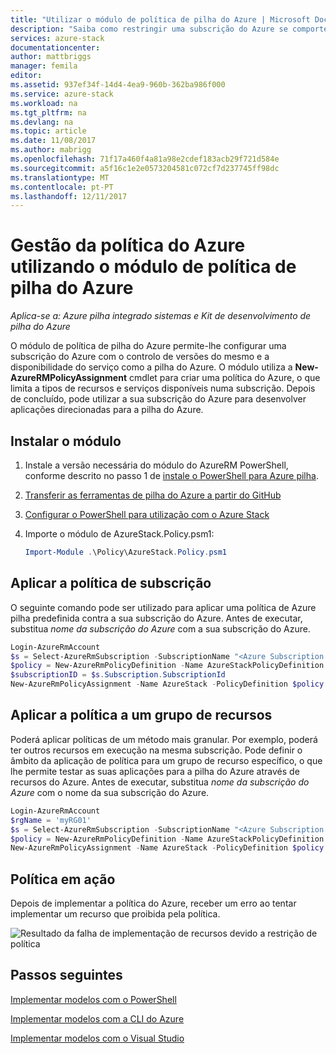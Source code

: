 ```yaml
---
title: "Utilizar o módulo de política de pilha do Azure | Microsoft Docs"
description: "Saiba como restringir uma subscrição do Azure se comporte como uma subscrição de pilha do Azure"
services: azure-stack
documentationcenter: 
author: mattbriggs
manager: femila
editor: 
ms.assetid: 937ef34f-14d4-4ea9-960b-362ba986f000
ms.service: azure-stack
ms.workload: na
ms.tgt_pltfrm: na
ms.devlang: na
ms.topic: article
ms.date: 11/08/2017
ms.author: mabrigg
ms.openlocfilehash: 71f17a460f4a81a98e2cdef183acb29f721d584e
ms.sourcegitcommit: a5f16c1e2e0573204581c072cf7d237745ff98dc
ms.translationtype: MT
ms.contentlocale: pt-PT
ms.lasthandoff: 12/11/2017
---
```

# <a name="manage-azure-policy-using-the-azure-stack-policy-module"></a>Gestão da política do Azure utilizando o módulo de política de pilha do Azure

*Aplica-se a: Azure pilha integrado sistemas e Kit de desenvolvimento de pilha do Azure*

O módulo de política de pilha do Azure permite-lhe configurar uma subscrição do Azure com o controlo de versões do mesmo e a disponibilidade do serviço como a pilha do Azure.  O módulo utiliza a **New-AzureRMPolicyAssignment** cmdlet para criar uma política do Azure, o que limita a tipos de recursos e serviços disponíveis numa subscrição.  Depois de concluído, pode utilizar a sua subscrição do Azure para desenvolver aplicações direcionadas para a pilha do Azure.  

## <a name="install-the-module"></a>Instalar o módulo
1. Instale a versão necessária do módulo do AzureRM PowerShell, conforme descrito no passo 1 de [instale o PowerShell para Azure pilha](azure-stack-powershell-install.md).   
2. [Transferir as ferramentas de pilha do Azure a partir do GitHub](azure-stack-powershell-download.md)  
3. [Configurar o PowerShell para utilização com o Azure Stack](azure-stack-powershell-configure-user.md)

4. Importe o módulo de AzureStack.Policy.psm1:

   ```PowerShell
   Import-Module .\Policy\AzureStack.Policy.psm1
   ```

## <a name="apply-policy-to-subscription"></a>Aplicar a política de subscrição
O seguinte comando pode ser utilizado para aplicar uma política de Azure pilha predefinida contra a sua subscrição do Azure. Antes de executar, substitua *nome da subscrição do Azure* com a sua subscrição do Azure.

```PowerShell
Login-AzureRmAccount
$s = Select-AzureRmSubscription -SubscriptionName "<Azure Subscription Name>"
$policy = New-AzureRmPolicyDefinition -Name AzureStackPolicyDefinition -Policy (Get-AzsPolicy)
$subscriptionID = $s.Subscription.SubscriptionId
New-AzureRmPolicyAssignment -Name AzureStack -PolicyDefinition $policy -Scope /subscriptions/$subscriptionID

```

## <a name="apply-policy-to-a-resource-group"></a>Aplicar a política a um grupo de recursos
Poderá aplicar políticas de um método mais granular.  Por exemplo, poderá ter outros recursos em execução na mesma subscrição.  Pode definir o âmbito da aplicação de política para um grupo de recurso específico, o que lhe permite testar as suas aplicações para a pilha do Azure através de recursos do Azure. Antes de executar, substitua *nome da subscrição do Azure* com o nome da sua subscrição do Azure.

```PowerShell
Login-AzureRmAccount
$rgName = 'myRG01'
$s = Select-AzureRmSubscription -SubscriptionName "<Azure Subscription Name>"
$policy = New-AzureRmPolicyDefinition -Name AzureStackPolicyDefinition -Policy (Get-AzsPolicy)
New-AzureRmPolicyAssignment -Name AzureStack -PolicyDefinition $policy -Scope /subscriptions/$subscriptionID/resourceGroups/$rgName

```

## <a name="policy-in-action"></a>Política em ação
Depois de implementar a política do Azure, receber um erro ao tentar implementar um recurso que proibida pela política.  

![Resultado da falha de implementação de recursos devido a restrição de política](./media/azure-stack-policy-module/image1.png)

## <a name="next-steps"></a>Passos seguintes
[Implementar modelos com o PowerShell](azure-stack-deploy-template-powershell.md)

[Implementar modelos com a CLI do Azure](azure-stack-deploy-template-command-line.md)

[Implementar modelos com o Visual Studio](azure-stack-deploy-template-visual-studio.md)
